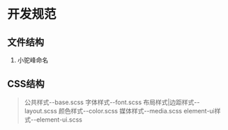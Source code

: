 # 开发规范

## 文件结构

1. 小驼峰命名

## CSS结构

> 公共样式--base.scss
  > 字体样式--font.scss
  > 布局样式|边距样式--layout.scss
  > 颜色样式--color.scss
  > 媒体样式--media.scss
  > element-ui样式--element-ui.scss